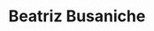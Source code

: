 ---
title: Beatriz Busaniche
description: Presidenta @Fundación Vía Libre 
cover: https://somosnlp.github.io/assets/images/comunidad/beatriz_busaniche.webp
website: 
twitter: 
linkedin: 
github: 
community: Ponente 2025
---